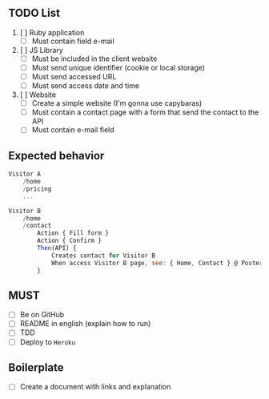 ## TODO List

1. [ ] Ruby application
    - [ ] Must contain field e-mail

2. [ ] JS Library
    - [ ] Must be included in the client website
    - [ ] Must send unique identifier (cookie or local storage)
    - [ ] Must send accessed URL
    - [ ] Must send access date and time

3. [ ] Website
    - [ ] Create a simple website (I'm gonna use capybaras)
    - [ ] Must contain a contact page with a form that send the contact to the API
    - [ ] Must contain e-mail field

## Expected behavior

```js
Visitor A
    /home
    /pricing
    ...

Visitor B
    /home
    /contact
        Action { Fill form }
        Action { Confirm }
        Then(API) {
            Creates contact for Visitor B
            When access Visitor B page, see: { Home, Contact } @ Postergate { About Then(API) { Append } }
        }
```

## **MUST**

- [ ] Be on GitHub
- [ ] README in english (explain how to run)
- [ ] TDD
- [ ] Deploy to `Heroku`

## Boilerplate

- [ ] Create a document with links and explanation

